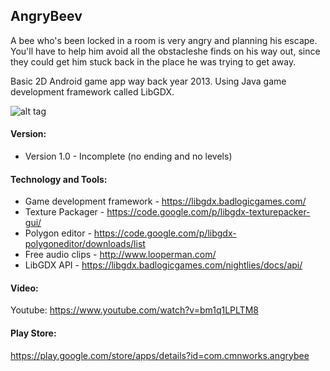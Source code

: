 ## AngryBeev
A bee who's been locked in a room is very angry and planning his escape. You'll have to help him avoid all the obstacleshe finds on his way out, since they could get him stuck back in the place he was trying to get away.

Basic 2D Android game app way back year 2013. Using Java game development framework called LibGDX.


![alt tag](https://img.youtube.com/vi/bm1q1LPLTM8/hqdefault.jpg)



#### Version:
- Version 1.0 -  Incomplete (no ending and no levels)

#### Technology and Tools:
- Game development framework - https://libgdx.badlogicgames.com/
- Texture Packager - https://code.google.com/p/libgdx-texturepacker-gui/
- Polygon editor - https://code.google.com/p/libgdx-polygoneditor/downloads/list
- Free audio clips - http://www.looperman.com/
- LibGDX API - https://libgdx.badlogicgames.com/nightlies/docs/api/

#### Video:
Youtube: https://www.youtube.com/watch?v=bm1q1LPLTM8

#### Play Store:
https://play.google.com/store/apps/details?id=com.cmnworks.angrybee
